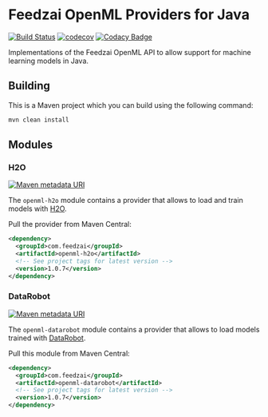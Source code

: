 # Feedzai OpenML Providers for Java
[![Build Status](https://travis-ci.com/feedzai/feedzai-openml-java.svg?branch=master)](https://travis-ci.com/feedzai/feedzai-openml-java)
[![codecov](https://codecov.io/gh/feedzai/feedzai-openml-java/branch/master/graph/badge.svg)](https://codecov.io/gh/feedzai/feedzai-openml-java)
[![Codacy Badge](https://api.codacy.com/project/badge/Grade/4d92197f37ab4811b81f34bd4847fee6?branch=master)](https://www.codacy.com/app/feedzai/feedzai-openml-java?utm_source=github.com&amp;utm_medium=referral&amp;utm_content=feedzai/feedzai-openml-java&amp;utm_campaign=Badge_Grade)

Implementations of the Feedzai OpenML API to allow support for machine
learning models in Java. 


## Building
This is a Maven project which you can build using the following command:
```bash
mvn clean install
```

## Modules

### H2O
[![Maven metadata URI](https://img.shields.io/maven-metadata/v/http/central.maven.org/maven2/com/feedzai/openml-h2o/maven-metadata.xml.svg)](https://mvnrepository.com/artifact/com.feedzai/openml-h2o)

The `openml-h2o` module contains a provider that allows to load and train models with [H2O](https://www.h2o.ai/).

Pull the provider from Maven Central:
```xml
<dependency>
  <groupId>com.feedzai</groupId>
  <artifactId>openml-h2o</artifactId>
  <!-- See project tags for latest version -->
  <version>1.0.7</version>
</dependency>
```

### DataRobot
[![Maven metadata URI](https://img.shields.io/maven-metadata/v/http/central.maven.org/maven2/com/feedzai/openml-datarobot/maven-metadata.xml.svg)](https://mvnrepository.com/artifact/com.feedzai/openml-datarobot)

The `openml-datarobot` module contains a provider that allows to load models trained with [DataRobot](https://www.datarobot.com/).

Pull this module from Maven Central:
```xml
<dependency>
  <groupId>com.feedzai</groupId>
  <artifactId>openml-datarobot</artifactId>
  <!-- See project tags for latest version -->
  <version>1.0.7</version>
</dependency>
```
